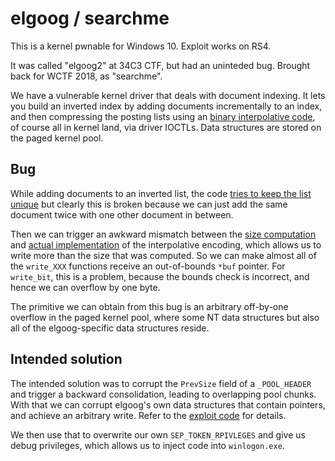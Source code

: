 # elgoog / searchme

This is a kernel pwnable for Windows 10. Exploit works on RS4.

It was called "elgoog2" at 34C3 CTF, but had an uninteded bug. Brought back for WCTF 2018, as "searchme".

We have a vulnerable kernel driver that deals with document indexing. It lets
you build an inverted index by adding documents incrementally to an index, and
then compressing the posting lists using an [binary interpolative code][1],
of course all in kernel land, via driver IOCTLs. Data structures are stored on
the paged kernel pool.


## Bug

While adding documents to an inverted list, the code [tries to keep the list
unique][2] but clearly this is broken because we can just add the same document
twice with one other document in between.

Then we can trigger an awkward mismatch between the [size computation][3] and
[actual implementation][4] of the interpolative encoding, which allows us to
write more than the size that was computed. So we can make almost all of the
`write_XXX` functions receive an out-of-bounds `*buf` pointer. For `write_bit`,
this is a problem, because the bounds check is incorrect, and hence we can
overflow by one byte.

The primitive we can obtain from this bug is an arbitrary off-by-one overflow
in the paged kernel pool, where some NT data structures but also all of the
elgoog-specific data structures reside.


## Intended solution

The intended solution was to corrupt the `PrevSize` field of a `_POOL_HEADER` and
trigger a backward consolidation, leading to overlapping pool chunks. With that
we can corrupt elgoog's own data structures that contain pointers, and achieve
an arbitrary write. Refer to the [exploit code][5] for details.

We then use that to overwrite our own `SEP_TOKEN_RPIVLEGES` and give us debug
privileges, which allows us to inject code into `winlogon.exe`.


[1]: https://link.springer.com/article/10.1023/A:1013002601898
[2]: https://github.com/niklasb/elgoog/blob/master/searchme/index.c#L124
[3]: https://github.com/niklasb/elgoog/blob/master/searchme/index.c#L172
[4]: https://github.com/niklasb/elgoog/blob/master/searchme/index.c#L213
[5]: https://github.com/niklasb/elgoog/blob/master/searchme_pwn/pwn.cpp#L242
